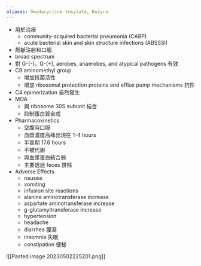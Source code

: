 ```yaml
---
aliases: Omadacycline tosylate, Nuzyra
---
```

- 用於治療
	- community-acquired bacterial pneumonia (CABP)
	- acute bacterial skin and skin structure infections (ABSSSI)
- 靜脈注射和口服
- broad spectrum
- 對 G-(-)，G-(+), aerobes, anaerobes, and atypical pathogens 有效
- C9 aminomethyl group
	- 增加抗菌活性
	- 增加 ribosomal protection proteins and efflux pump mechanisms 抗性
- C4 epimerization 自然發生
- MOA
	- 與 ribosome 30S subunit 結合
	- 抑制蛋白質合成
- Pharmacokinetics
	- 空腹時口服
	- 血漿濃度高峰出現在 1-4 hours
	- 半衰期 17.6 hours
	- 不被代謝
	- 與血漿蛋白結合弱
	- 主要透過 feces 排除
- Adverse Effects
	- nausea
	- vomiting
	- infusion site reactions
	- alanine aminotransferase increase
	- aspartate aminotransferase increase
	- g-glutamyltransferase increase
	- hypertension
	- headache 
	- diarrhea 腹瀉
	- insomnia 失眠
	- constipation 便秘

![[Pasted image 20230502225201.png]]